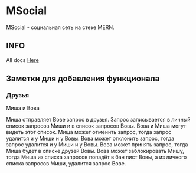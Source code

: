 # MSocial

MSocial - социальная сеть на стеке MERN.

## INFO

All docs [Here](https://100pechenek.github.io/MSocial/)
## Заметки для добавления функционала

### Друзья

Миша и Вова

Миша отправляет Вове запрос в друзья.
Запрос записывается в личный список запросов Миши и в список запросов Вовы.
Вова и Миша могут видеть этот список.
Миша может отменить запрос, тогда запрос удалится и у Миши и у Вовы.
Вова может отклонить запрос, тогда запрос удалится и у Миши и у Вовы.
Вова может принять запрос, тогда Миша будет в списке друзей Вовы.
Вова может заблокировать Мишу, тогда Миша из списка запросов попадёт в бан лист Вовы, а из личного списка запросов Миши, удалится запрос Вове.
